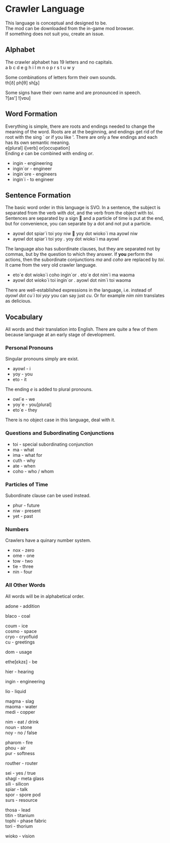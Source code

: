 # Crawler Language
This language is conceptual and designed to be.   
The mod can be downloaded from the in-game mod browser.   
If something does not suit you, create an issue.

## Alphabet
The crawler alphabet has 19 letters and no capitals.   
a b c d e g h i l m n o p r s t u w y

Some combinations of letters form their own sounds.   
th[ð] ph[θ] sh[ʂ]

Some signs have their own name and are pronounced in speech.   
?[as'] ![vɒu]

## Word Formation
Everything is simple, there are roots and endings needed to change the meaning of the word.
Roots are at the beginning, and endings get rid of the root with the sing \` or if you like '.
There are only a few endings and each has its own semantic meaning.   
e[plural] i[verb] or[occupation]   
Ending *e* can be combined with ending *or*.

* ingin - engineering
* ingin\`or - engineer
* ingin\`ore - engineers
* ingin\`i - to engineer

## Sentence Formation
The basic word order in this language is SVO.
In a sentence, the subject is separated from the verb with *dot*, and the verb from the object with *toi*.
Sentences are separated by a sign  and a particle of time is put at the end, but for convenience, you can separate by a dot and not put a particle.

* ayowl dot spiar\`i toi yoy niw  yoy dot wioko\`i ma ayowl niw
* ayowl dot spiar\`i toi yoy . yoy dot wioko\`i ma ayowl

The language also has subordinate clauses, but they are separated not by commas, but by the question to which they answer. 
If **you** perform the actions, then the subordinate conjunctions *ma* and *coho* are replaced by *toi*.
It came from the very old crawler language.

* eto\`e dot wioko\`i coho ingin\`or . eto\`e dot nim\`i ma waoma
* ayowl dot wioko\`i toi ingin\`or . ayowl dot nim\`i toi waoma

There are well-established expressions in the language, i.e. instead of *ayowl dot cu\`i toi yoy* you can say just *cu*.
Or for example *nim nim* translates as delicious.

## Vocabulary
All words and their translation into English.
There are quite a few of them because language at an early stage of development.

### Personal Pronouns
Singular pronouns simply are exist.

* ayowl - i
* yoy - you
* eto - it

The ending *e* is added to plural pronouns.

* owl\`e - we
* yoy\`e - you[plural]
* eto\`e - they

There is no object case in this language, deal with it.

### Questions and Subordinating Conjunctions
* toi - special subordinating conjunction
* ma - what
* ima - what for
* cuth - why
* ate - when
* coho - who / whom

### Particles of Time
Subordinate clause can be used instead.

* phur - future
* niw - present
* yet - past

### Numbers
Crawlers have a quinary number system.

* nox - zero
* ome - one
* tow - two
* tie - three
* nin - four

### All Other Words
All words will be in alphabetical order.

<!-- A -->
adone - addition

<!-- B -->
blaco - coal

<!-- C -->
coum - ice   
cosmo - space   
cryo - cryofluid   
cu - greetings

<!-- D -->
dom - usage

<!-- E -->
ethe[ɛkzɛ] - be

<!-- G -->
<!-- H -->
hier - hearing

<!-- I -->
ingin - engineering

<!-- L -->
lio - liquid

<!-- M -->
magma - slag   
maoma - water   
medi - copper

<!-- N -->
nim - eat / drink   
noun - stone   
noy - no / false

<!-- O -->
<!-- P -->
pharom - fire   
phou - air   
pur - softness

<!-- R -->
routher - router

<!-- S -->
sei - yes / true   
shagl - meta glass   
sili - silicon   
spiar - talk   
spor - spore pod   
surs - resource

<!-- T -->
thosa - lead   
titin - titanium   
tophi - phase fabric   
tori - thorium

<!-- U -->
<!-- W -->
wioko - vision

<!-- Y -->